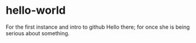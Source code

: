 # hello-world
For the first instance and intro to github
Hello there; for once she is being serious about something. 

